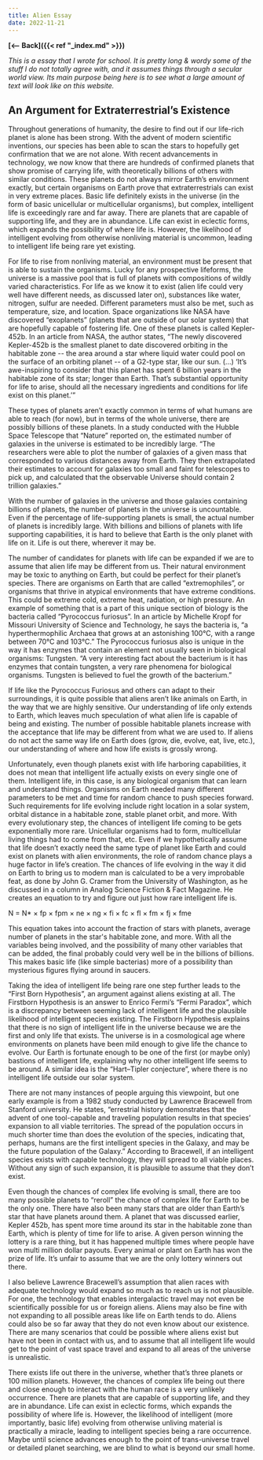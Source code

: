```yaml
---
title: Alien Essay
date: 2022-11-21
---
```


**[<-- Back]({{< ref "_index.md" >}})**

_This is a essay that I wrote for school. It is pretty long & wordy some of the stuff I do not totally agree with, and it assumes things through a secular world view. Its main purpose being here is to see what a large amount of 
       text will look like on this website._

## An Argument for Extraterrestrial’s Existence
Throughout generations of humanity, the desire to find out if our life-rich planet is alone has been strong. With the advent of modern scientific inventions, our species has been able to scan the stars to hopefully get confirmation that we are not alone. With recent advancements in technology, we now know that there are hundreds of confirmed planets that show promise of carrying life, with theoretically billions of others with similar conditions. These planets do not always mirror Earth’s environment exactly, but certain organisms on Earth prove that extraterrestrials can exist in very extreme places. Basic life definitely exists in the universe (in the form of basic unicellular or multicellular organisms), but complex, intelligent life is exceedingly rare and far away. There are planets that are capable of supporting life, and they are in abundance. Life can exist in eclectic forms, which expands the possibility of where life is. However, the likelihood of intelligent evolving from otherwise nonliving material is uncommon, leading to intelligent life being rare yet existing.

For life to rise from nonliving material, an environment must be present that is able to sustain the organisms. Lucky for any prospective lifeforms, the universe is a massive pool that is full of planets with compositions of wildly varied characteristics. For life as we know it to exist (alien life could very well have different needs, as discussed later on), substances like water, nitrogen, sulfur are needed. Different parameters must also be met, such as temperature, size, and location. Space organizations like NASA have discovered “exoplanets” (planets that are outside of our solar system) that are hopefully capable of fostering life. One of these planets is called Kepler-452b. In an article from NASA, the author states, “The newly discovered Kepler-452b is the smallest planet to date discovered orbiting in the habitable zone -- the area around a star where liquid water could pool on the surface of an orbiting planet -- of a G2-type star, like our sun. (...) ‘It’s awe-inspiring to consider that this planet has spent 6 billion years in the habitable zone of its star; longer than Earth. That’s substantial opportunity for life to arise, should all the necessary ingredients and conditions for life exist on this planet.’”

These types of planets aren’t exactly common in terms of what humans are able to reach (for now), but in terms of the whole universe, there are possibly billions of these planets. In a study conducted with the Hubble Space Telescope that “Nature” reported on, the estimated number of galaxies in the universe is estimated to be incredibly large. “The researchers were able to plot the number of galaxies of a given mass that corresponded to various distances away from Earth. They then extrapolated their estimates to account for galaxies too small and faint for telescopes to pick up, and calculated that the observable Universe should contain 2 trillion galaxies.”

With the number of galaxies in the universe and those galaxies containing billions of planets, the number of planets in the universe is uncountable. Even if the percentage of life-supporting planets is small, the actual number of planets is incredibly large. With billions and billions of planets with life supporting capabilities, it is hard to believe that Earth is the only planet with life on it. Life is out there, wherever it may be.

The number of candidates for planets with life can be expanded if we are to assume that alien life may be different from us. Their natural environment may be toxic to anything on Earth, but could be perfect for their planet’s species. There are organisms on Earth that are called “extremophiles”, or organisms that thrive in atypical environments that have extreme conditions. This could be extreme cold, extreme heat, radiation, or high pressure. An example of something that is a part of this unique section of biology is the bacteria called “Pyrococcus furiosus”. In an article by Michelle Kropf for Missouri University of Science and Technology, he says the bacteria is, “a hyperthermophilic Archaea that grows at an astonishing 100°C, with a range between 70°C and 103°C.” The Pyrococcus furiosus also is unique in the way it has enzymes that contain an element not usually seen in biological organisms: Tungsten. “A very interesting fact about the bacterium is it has enzymes that contain tungsten, a very rare phenomena for biological organisms. Tungsten is believed to fuel the growth of the bacterium.”

If life like the Pyrococcus Furiosus and others can adapt to their surroundings, it is quite possible that aliens aren’t like animals on Earth, in the way that we are highly sensitive. Our understanding of life only extends to Earth, which leaves much speculation of what alien life is capable of being and existing. The number of possible habitable planets increase with the acceptance that life may be different from what we are used to. If aliens do not act the same way life on Earth does (grow, die, evolve, eat, live, etc.), our understanding of where and how life exists is grossly wrong.

Unfortunately, even though planets exist with life harboring capabilities, it does not mean that intelligent life actually exists on every single one of them. Intelligent life, in this case, is any biological organism that can learn and understand things. Organisms on Earth needed many different parameters to be met and time for random chance to push species forward. Such requirements for life evolving include right location in a solar system, orbital distance in a habitable zone, stable planet orbit, and more.
With every evolutionary step, the chances of intelligent life coming to be gets exponentially more rare. Unicellular organisms had to form, multicellular living things had to come from that, etc. Even if we hypothetically assume that life doesn’t exactly need the same type of planet like Earth and could exist on planets with alien environments, the role of random chance plays a huge factor in life’s creation. The chances of life evolving in the way it did on Earth to bring us to modern man is calculated to be a very improbable feat, as done by John G. Cramer from the University of Washington, as he discussed in a column in Analog Science Fiction & Fact Magazine. He creates an equation to try and figure out just how rare intelligent life is. 

N = N* × fp × fpm × ne × ng × fi × fc × fl × fm × fj × fme

This equation takes into account the fraction of stars with planets, average number of planets in the star's habitable zone, and more. With all the variables being involved, and the possibility of many other variables that can be added, the final probably could very well be in the billions of billions. This makes basic life (like simple bacterias) more of a possibility than mysterious figures flying around in saucers. 

Taking the idea of intelligent life being rare one step further leads to the “First Born Hypothesis”, an argument against aliens existing at all. The Firstborn Hypothesis is an answer to Enrico Fermi’s “Fermi Paradox”, which is a discrepancy between seeming lack of intelligent life and the plausible likelihood of intelligent species existing. The Firstborn Hypothesis explains that there is no sign of intelligent life in the universe because we are the first and only life that exists. The universe is in a cosmological age where environments on planets have been mild enough to give life the chance to evolve. Our Earth is fortunate enough to be one of the first (or maybe only) bastions of intelligent life, explaining why no other intelligent life seems to be around. A similar idea is the “Hart–Tipler conjecture”, where there is no intelligent life outside our solar system. 

There are not many instances of people arguing this viewpoint, but one early example is from a 1982 study conducted by Lawrence Bracewell from Stanford university. He states, “errestrial history demonstrates that the advent of one tool-capable and traveling population results in that species’ expansion to all viable territories. The spread of the population occurs in much shorter time than does the evolution of the species, indicating that, perhaps, humans are the first intelligent species in the Galaxy, and may be the future population of the Galaxy.” According to Bracewell, if an intelligent species exists with capable technology, they will spread to all viable places. Without any sign of such expansion, it is plausible to assume that they don’t exist. 

Even though the chances of complex life evolving is small, there are too many possible planets to “reroll” the chance of complex life for Earth to be the only one. There have also been many stars that are older than Earth’s star that have planets around them. A planet that was discussed earlier, Kepler 452b, has spent more time around its star in the habitable zone than Earth, which is plenty of time for life to arise. A given person winning the lottery is a rare thing, but it has happened multiple times where people have won multi million dollar payouts. Every animal or plant on Earth has won the prize of life. It’s unfair to assume that we are the only lottery winners out there. 

I also believe Lawrence Bracewell’s assumption that alien races with adequate technology would expand so much as to reach us is not plausible. For one, the technology that enables intergalactic travel may not even be scientifically possible for us or foreign aliens. Aliens may also be fine with not expanding to all possible areas like life on Earth tends to do. Aliens could also be so far away that they do not even know about our existence. There are many scenarios that could be possible where aliens exist but have not been in contact with us, and to assume that all intelligent life would get to the point of vast space travel and expand to all areas of the universe is unrealistic. 

There exists life out there in the universe, whether that’s three planets or 100 million planets. However, the chances of complex life being out there and close enough to interact with the human race is a very unlikely occurrence. There are planets that are capable of supporting life, and they are in abundance. Life can exist in eclectic forms, which expands the possibility of where life is. However, the likelihood of intelligent (more importantly, basic life) evolving from otherwise unliving material is practically a miracle, leading to intelligent species being a rare occurrence. Maybe until science advances enough to the point of trans-universe travel or detailed planet searching, we are blind to what is beyond our small home. 

